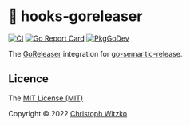 # :ship: hooks-goreleaser
[![CI](https://github.com/go-semantic-release/hooks-goreleaser/workflows/CI/badge.svg?branch=main)](https://github.com/go-semantic-release/hooks-goreleaser/actions?query=workflow%3ACI+branch%3Amain)
[![Go Report Card](https://goreportcard.com/badge/github.com/go-semantic-release/hooks-goreleaser)](https://goreportcard.com/report/github.com/go-semantic-release/hooks-goreleaser)
[![PkgGoDev](https://pkg.go.dev/badge/github.com/go-semantic-release/hooks-goreleaser)](https://pkg.go.dev/github.com/go-semantic-release/hooks-goreleaser)

The [GoReleaser](https://github.com/goreleaser/goreleaser) integration for [go-semantic-release](https://github.com/go-semantic-release/semantic-release).

## Licence

The [MIT License (MIT)](http://opensource.org/licenses/MIT)

Copyright © 2022 [Christoph Witzko](https://twitter.com/christophwitzko)
